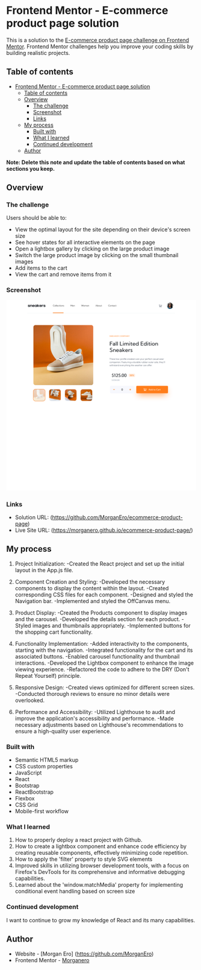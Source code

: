 # Frontend Mentor - E-commerce product page solution

This is a solution to the [E-commerce product page challenge on Frontend Mentor](https://www.frontendmentor.io/challenges/ecommerce-product-page-UPsZ9MJp6). Frontend Mentor challenges help you improve your coding skills by building realistic projects.

## Table of contents

- [Frontend Mentor - E-commerce product page solution](#frontend-mentor---e-commerce-product-page-solution)
  - [Table of contents](#table-of-contents)
  - [Overview](#overview)
    - [The challenge](#the-challenge)
    - [Screenshot](#screenshot)
    - [Links](#links)
  - [My process](#my-process)
    - [Built with](#built-with)
    - [What I learned](#what-i-learned)
    - [Continued development](#continued-development)
  - [Author](#author)

**Note: Delete this note and update the table of contents based on what sections you keep.**

## Overview

### The challenge

Users should be able to:

- View the optimal layout for the site depending on their device's screen size
- See hover states for all interactive elements on the page
- Open a lightbox gallery by clicking on the large product image
- Switch the large product image by clicking on the small thumbnail images
- Add items to the cart
- View the cart and remove items from it

### Screenshot

![](/src/assets/images/Screen%20Shot%202024-05-23%20at%2020.44.37.png)

### Links

- Solution URL: (https://github.com/MorganEro/ecommerce-product-page)
- Live Site URL: (https://morganero.github.io/ecommerce-product-page/)

## My process

1. Project Initialization:
   -Created the React project and set up the initial layout in the App.js file.

2. Component Creation and Styling:
   -Developed the necessary components to display the content within the layout.
   -Created corresponding CSS files for each component.
   -Designed and styled the Navigation bar.
   -Implemented and styled the OffCanvas menu.

3. Product Display:
   -Created the Products component to display images and the carousel.
   -Developed the details section for each product.
   -Styled images and thumbnails appropriately.
   -Implemented buttons for the shopping cart functionality.

4. Functionality Implementation:
   -Added interactivity to the components, starting with the navigation.
   -Integrated functionality for the cart and its associated buttons.
   -Enabled carousel functionality and thumbnail interactions.
   -Developed the Lightbox component to enhance the image viewing experience.
   -Refactored the code to adhere to the DRY (Don't Repeat Yourself) principle.

5. Responsive Design:
   -Created views optimized for different screen sizes.
   -Conducted thorough reviews to ensure no minor details were overlooked.

6. Performance and Accessibility:
   -Utilized Lighthouse to audit and improve the application's accessibility and performance.
   -Made necessary adjustments based on Lighthouse's recommendations to ensure a high-quality user experience.

### Built with

- Semantic HTML5 markup
- CSS custom properties
- JavaScript
- React
- Bootstrap
- ReactBootstrap
- Flexbox
- CSS Grid
- Mobile-first workflow

### What I learned

1. How to properly deploy a react project with Github.
2. How to create a lightbox component and enhance code efficiency by creating reusable components, effectively minimizing code repetition.
3. How to apply the 'filter' property to style SVG elements
4. Improved skills in utilizing browser development tools, with a focus on Firefox's DevTools for its comprehensive and informative debugging capabilities.
5. Learned about the 'window.matchMedia' property for implementing conditional event handling based on screen size

### Continued development

I want to continue to grow my knowledge of React and its many capabilities.

## Author

- Website - [Morgan Ero] (https://github.com/MorganEro)
- Frontend Mentor - [Morganero](https://www.frontendmentor.io/profile/MorganEro)
